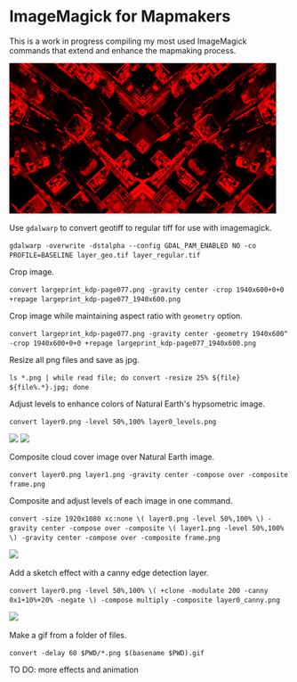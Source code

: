 # ImageMagick for Mapmakers

This is a work in progress compiling my most used ImageMagick commands that extend and enhance the mapmaking process.

<img src="images/newyork.jpg"/>

Use `gdalwarp` to convert geotiff to regular tiff for use with imagemagick.
 
```gdalwarp -overwrite -dstalpha --config GDAL_PAM_ENABLED NO -co PROFILE=BASELINE layer_geo.tif layer_regular.tif```

Crop image.

```convert largeprint_kdp-page077.png -gravity center -crop 1940x600+0+0 +repage largeprint_kdp-page077_1940x600.png```

Crop image while maintaining aspect ratio with `geometry` option.

```convert largeprint_kdp-page077.png -gravity center -geometry 1940x600^ -crop 1940x600+0+0 +repage largeprint_kdp-page077_1940x600.png```

Resize all png files and save as jpg.

```ls *.png | while read file; do convert -resize 25% ${file} ${file%.*}.jpg; done```

Adjust levels to enhance colors of Natural Earth's hypsometric image.

```convert layer0.png -level 50%,100% layer0_levels.png```

<img src="images/layer0.jpg"/>
<img src="images/layer0_levels.jpg"/>

Composite cloud cover image over Natural Earth image.

```convert layer0.png layer1.png -gravity center -compose over -composite frame.png```

Composite and adjust levels of each image in one command.

```convert -size 1920x1080 xc:none \( layer0.png -level 50%,100% \) -gravity center -compose over -composite \( layer1.png -level 50%,100% \) -gravity center -compose over -composite frame.png```

<img src="images/frame.jpg"/>

Add a sketch effect with a canny edge detection layer.

```convert layer0.png -level 50%,100% \( +clone -modulate 200 -canny 0x1+10%+20% -negate \) -compose multiply -composite layer0_canny.png```

<img src="images/layer0_canny.jpg"/>

Make a gif from a folder of files.

```convert -delay 60 $PWD/*.png $(basename $PWD).gif```

TO DO: more effects and animation
